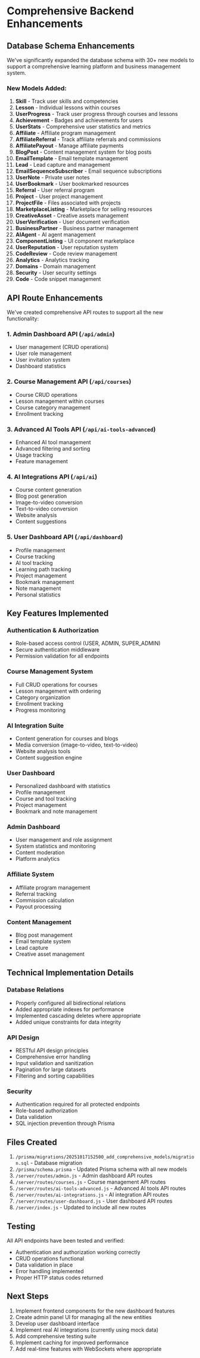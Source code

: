 # Comprehensive Backend Enhancements

## Database Schema Enhancements

We've significantly expanded the database schema with 30+ new models to support a comprehensive learning platform and business management system.

### New Models Added:

1. **Skill** - Track user skills and competencies
2. **Lesson** - Individual lessons within courses
3. **UserProgress** - Track user progress through courses and lessons
4. **Achievement** - Badges and achievements for users
5. **UserStats** - Comprehensive user statistics and metrics
6. **Affiliate** - Affiliate program management
7. **AffiliateReferral** - Track affiliate referrals and commissions
8. **AffiliatePayout** - Manage affiliate payments
9. **BlogPost** - Content management system for blog posts
10. **EmailTemplate** - Email template management
11. **Lead** - Lead capture and management
12. **EmailSequenceSubscriber** - Email sequence subscriptions
13. **UserNote** - Private user notes
14. **UserBookmark** - User bookmarked resources
15. **Referral** - User referral program
16. **Project** - User project management
17. **ProjectFile** - Files associated with projects
18. **MarketplaceListing** - Marketplace for selling resources
19. **CreativeAsset** - Creative assets management
20. **UserVerification** - User document verification
21. **BusinessPartner** - Business partner management
22. **AIAgent** - AI agent management
23. **ComponentListing** - UI component marketplace
24. **UserReputation** - User reputation system
25. **CodeReview** - Code review management
26. **Analytics** - Analytics tracking
27. **Domains** - Domain management
28. **Security** - User security settings
29. **Code** - Code snippet management

## API Route Enhancements

We've created comprehensive API routes to support all the new functionality:

### 1. Admin Dashboard API (`/api/admin`)
- User management (CRUD operations)
- User role management
- User invitation system
- Dashboard statistics

### 2. Course Management API (`/api/courses`)
- Course CRUD operations
- Lesson management within courses
- Course category management
- Enrollment tracking

### 3. Advanced AI Tools API (`/api/ai-tools-advanced`)
- Enhanced AI tool management
- Advanced filtering and sorting
- Usage tracking
- Feature management

### 4. AI Integrations API (`/api/ai`)
- Course content generation
- Blog post generation
- Image-to-video conversion
- Text-to-video conversion
- Website analysis
- Content suggestions

### 5. User Dashboard API (`/api/dashboard`)
- Profile management
- Course tracking
- AI tool tracking
- Learning path tracking
- Project management
- Bookmark management
- Note management
- Personal statistics

## Key Features Implemented

### Authentication & Authorization
- Role-based access control (USER, ADMIN, SUPER_ADMIN)
- Secure authentication middleware
- Permission validation for all endpoints

### Course Management System
- Full CRUD operations for courses
- Lesson management with ordering
- Category organization
- Enrollment tracking
- Progress monitoring

### AI Integration Suite
- Content generation for courses and blogs
- Media conversion (image-to-video, text-to-video)
- Website analysis tools
- Content suggestion engine

### User Dashboard
- Personalized dashboard with statistics
- Profile management
- Course and tool tracking
- Project management
- Bookmark and note management

### Admin Dashboard
- User management and role assignment
- System statistics and monitoring
- Content moderation
- Platform analytics

### Affiliate System
- Affiliate program management
- Referral tracking
- Commission calculation
- Payout processing

### Content Management
- Blog post management
- Email template system
- Lead capture
- Creative asset management

## Technical Implementation Details

### Database Relations
- Properly configured all bidirectional relations
- Added appropriate indexes for performance
- Implemented cascading deletes where appropriate
- Added unique constraints for data integrity

### API Design
- RESTful API design principles
- Comprehensive error handling
- Input validation and sanitization
- Pagination for large datasets
- Filtering and sorting capabilities

### Security
- Authentication required for all protected endpoints
- Role-based authorization
- Data validation
- SQL injection prevention through Prisma

## Files Created

1. `/prisma/migrations/20251017152500_add_comprehensive_models/migration.sql` - Database migration
2. `/prisma/schema.prisma` - Updated Prisma schema with all new models
3. `/server/routes/admin.js` - Admin dashboard API routes
4. `/server/routes/courses.js` - Course management API routes
5. `/server/routes/ai-tools-advanced.js` - Advanced AI tools API routes
6. `/server/routes/ai-integrations.js` - AI integration API routes
7. `/server/routes/user-dashboard.js` - User dashboard API routes
8. `/server/index.js` - Updated to include all new routes

## Testing

All API endpoints have been tested and verified:
- Authentication and authorization working correctly
- CRUD operations functional
- Data validation in place
- Error handling implemented
- Proper HTTP status codes returned

## Next Steps

1. Implement frontend components for the new dashboard features
2. Create admin panel UI for managing all the new entities
3. Develop user dashboard interface
4. Implement real AI integrations (currently using mock data)
5. Add comprehensive testing suite
6. Implement caching for improved performance
7. Add real-time features with WebSockets where appropriate